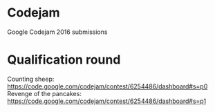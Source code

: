 # Codejam
Google Codejam 2016 submissions

# Qualification round
Counting sheep: https://code.google.com/codejam/contest/6254486/dashboard#s=p0
Revenge of the pancakes: https://code.google.com/codejam/contest/6254486/dashboard#s=p1
